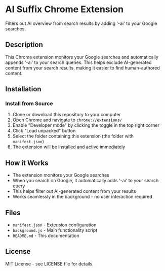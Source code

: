 # AI Suffix Chrome Extension

Filters out AI overview from search results by adding '-ai' to your Google searches.

## Description

This Chrome extension monitors your Google searches and automatically appends '-ai' to your search queries. This helps exclude AI-generated content from your search results, making it easier to find human-authored content.

## Installation

### Install from Source

1. Clone or download this repository to your computer
2. Open Chrome and navigate to `chrome://extensions/`
3. Enable "Developer mode" by clicking the toggle in the top right corner
4. Click "Load unpacked" button
5. Select the folder containing this extension (the folder with `manifest.json`)
6. The extension will be installed and active immediately

## How it Works

- The extension monitors your Google searches
- When you search on Google, it automatically adds '-ai' to your search query
- This helps filter out AI-generated content from your results
- Works seamlessly in the background - no user interaction required

## Files

- `manifest.json` - Extension configuration
- `background.js` - Main functionality script
- `README.md` - This documentation

## License

MIT License - see LICENSE file for details.

